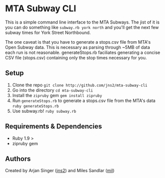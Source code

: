 MTA Subway CLI
==============
This is a simple command line interface to the MTA Subways. The jist of it is you can do something like ```subway.rb york north``` and you'll get the next few subway times for York Street Northbound.

The one caveat is that you have to generate a stops.csv file from MTA's Open Subway data. This is necessary as parsing through ~5MB of data each run is not reasonable. generateStops.rb faciliates generating a concise CSV file (stops.csv) containing only the stop times necessary for you.

Setup
-----
1. Clone the repo
	```git clone http://github.com/jns2/mta-subway-cli```
2. Go into the directory
	```cd mta-subway-cli```
3. Install the ```zipruby``` gem
	```gem install zipruby```
3. Run ```generateStops.rb``` to generate a stops.csv file from the MTA's data
	```ruby generateStops.rb```
4. Use subway.rb!
	```ruby subway.rb```

Requirements & Dependencies
---------------------------
- Ruby 1.9 >
- zipruby gem


Authors
-------
Created by Arjan Singer ([jns2](http://github.com/jns2)) and Miles Sandlar ([mil](http://github.com/mil))
